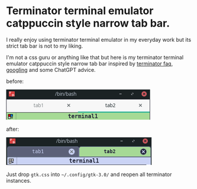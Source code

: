 # Terminator terminal emulator catppuccin style narrow tab bar.

I really enjoy using terminator terminal emulator in my everyday work but its strict tab bar is not to my liking.

I'm not a css guru or anything like that but here is my terminator terminal emulator catppuccin style narrow tab bar
inspired by [terminator faq](https://gnome-terminator.readthedocs.io/en/latest/faq.html#make-the-active-tab-more-distinctive), [googling](https://gist.github.com/allen-munsch/6241ea674dac386596d80653b3e76d88) and some ChatGPT advice.

before:

![before](before.png)

after:

![after](after.png)

Just drop `gtk.css` into `~/.config/gtk-3.0/` and reopen all terminator instances.
